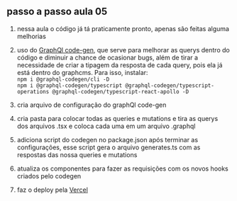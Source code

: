 ## passo a passo aula 05

1. nessa aula o código já tá praticamente pronto, apenas são feitas alguma melhorias

2. uso do <a href="https://www.graphql-code-generator.com/">GraphQl code-gen</a>, que serve para melhorar as querys dentro do código e diminuir a chance de ocasionar bugs, além de tirar a necessidade de criar a tipagem da resposta de cada query, pois ela já está dentro do graphcms. Para isso, instalar:
   <br>
   `npm i @graphql-codegen/cli -D`
   <br>
   `npm i @graphql-codegen/typescript @graphql-codegen/typescript-operations @graphql-codegen/typescript-react-apollo -D`

3. cria arquivo de configuração do graphQl code-gen

4. cria pasta para colocar todas as queries e mutations e tira as querys dos arquivos .tsx e coloca cada uma em um arquivo .graphql

5. adiciona script do codegen no package.json após terminar as configurações, esse script gera o arquivo generates.ts com as respostas das nossa queries e mutations

6. atualiza os componentes para fazer as requisições com os novos hooks criados pelo codegen

7. faz o deploy pela <a href="https://vercel.com/">Vercel</a>
